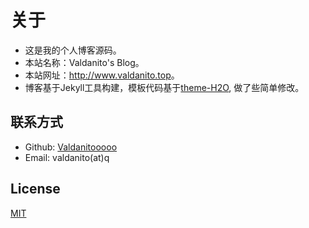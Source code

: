 # 关于

- 这是我的个人博客源码。
- 本站名称：Valdanito's Blog。
- 本站网址：<http://www.valdanito.top>。
- 博客基于Jekyll工具构建，模板代码基于[theme-H2O](https://github.com/kaeyleo/jekyll-theme-H2O), 做了些简单修改。

## 联系方式

- Github: [Valdanitooooo](https://github.com/Valdanitooooo)
- Email: valdanito(at)q

## License

[MIT](http://opensource.org/licenses/MIT)
